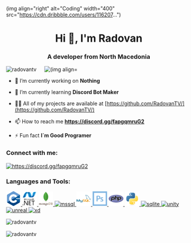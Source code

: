 (img align="right" alt="Coding" width="400" src="https://cdn.dribbble.com/users/116207...")
<h1 align="center">Hi 👋, I'm Radovan</h1>
<h3 align="center">A developer from North Macedonia</h3>
<img align="right" alt="(img align="right" alt="Coding" width="400" src="![image](https://user-images.githubusercontent.com/93727321/213835319-7a36859f-054e-402d-b484-bbd860f7ef2b.png)")">

<p align="left"> <img src="https://komarev.com/ghpvc/?username=radovantv&label=Profile%20views&color=0e75b6&style=flat" alt="radovantv" /> </p>

- 🔭 I’m currently working on **Nothing**

- 🌱 I’m currently learning **Discord Bot Maker**

- 👨‍💻 All of my projects are available at [https://github.com/RadovanTV/](https://github.com/RadovanTV/)

- 📫 How to reach me **https://discord.gg/fapgqmruG2**

- ⚡ Fun fact **I`m Good Programer**

<h3 align="left">Connect with me:</h3>
<p align="left">
<a href="https://discord.gg/https://discord.gg/fapgqmruG2" target="blank"><img align="center" src="https://raw.githubusercontent.com/rahuldkjain/github-profile-readme-generator/master/src/images/icons/Social/discord.svg" alt="https://discord.gg/fapgqmruG2" height="30" width="40" /></a>
</p>

<h3 align="left">Languages and Tools:</h3>
<p align="left"> <a href="https://www.w3schools.com/cpp/" target="_blank" rel="noreferrer"> <img src="https://raw.githubusercontent.com/devicons/devicon/master/icons/cplusplus/cplusplus-original.svg" alt="cplusplus" width="40" height="40"/> </a> <a href="https://dotnet.microsoft.com/" target="_blank" rel="noreferrer"> <img src="https://raw.githubusercontent.com/devicons/devicon/master/icons/dot-net/dot-net-original-wordmark.svg" alt="dotnet" width="40" height="40"/> </a> <a href="https://www.mongodb.com/" target="_blank" rel="noreferrer"> <img src="https://raw.githubusercontent.com/devicons/devicon/master/icons/mongodb/mongodb-original-wordmark.svg" alt="mongodb" width="40" height="40"/> </a> <a href="https://www.microsoft.com/en-us/sql-server" target="_blank" rel="noreferrer"> <img src="https://www.svgrepo.com/show/303229/microsoft-sql-server-logo.svg" alt="mssql" width="40" height="40"/> </a> <a href="https://www.mysql.com/" target="_blank" rel="noreferrer"> <img src="https://raw.githubusercontent.com/devicons/devicon/master/icons/mysql/mysql-original-wordmark.svg" alt="mysql" width="40" height="40"/> </a> <a href="https://www.photoshop.com/en" target="_blank" rel="noreferrer"> <img src="https://raw.githubusercontent.com/devicons/devicon/master/icons/photoshop/photoshop-line.svg" alt="photoshop" width="40" height="40"/> </a> <a href="https://www.php.net" target="_blank" rel="noreferrer"> <img src="https://raw.githubusercontent.com/devicons/devicon/master/icons/php/php-original.svg" alt="php" width="40" height="40"/> </a> <a href="https://www.python.org" target="_blank" rel="noreferrer"> <img src="https://raw.githubusercontent.com/devicons/devicon/master/icons/python/python-original.svg" alt="python" width="40" height="40"/> </a> <a href="https://www.sqlite.org/" target="_blank" rel="noreferrer"> <img src="https://www.vectorlogo.zone/logos/sqlite/sqlite-icon.svg" alt="sqlite" width="40" height="40"/> </a> <a href="https://unity.com/" target="_blank" rel="noreferrer"> <img src="https://www.vectorlogo.zone/logos/unity3d/unity3d-icon.svg" alt="unity" width="40" height="40"/> </a> <a href="https://unrealengine.com/" target="_blank" rel="noreferrer"> <img src="https://raw.githubusercontent.com/kenangundogan/fontisto/036b7eca71aab1bef8e6a0518f7329f13ed62f6b/icons/svg/brand/unreal-engine.svg" alt="unreal" width="40" height="40"/> </a> <a href="https://www.adobe.com/products/xd.html" target="_blank" rel="noreferrer"> <img src="https://cdn.worldvectorlogo.com/logos/adobe-xd.svg" alt="xd" width="40" height="40"/> </a> </p>

<p><img align="center" src="https://github-readme-stats.vercel.app/api/top-langs?username=radovantv&show_icons=true&locale=en&layout=compact" alt="radovantv" /></p>

<p><img align="center" src="https://github-readme-streak-stats.herokuapp.com/?user=radovantv&" alt="radovantv" /></p>
